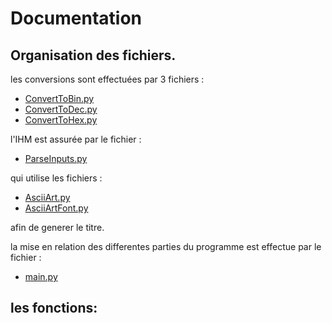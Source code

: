 # Documentation

## Organisation des fichiers.

les conversions sont effectuées par 3 fichiers : 
- [ConvertToBin.py](../ConvertToBin.py)
- [ConvertToDec.py](../ConvertToDec.py)
- [ConvertToHex.py](../ConvertToHex.py)

l'IHM est assurée par le fichier :
- [ParseInputs.py](../ParseInput.py)

qui utilise les fichiers :

- [AsciiArt.py](../AsciiArt.py)
- [AsciiArtFont.py](../AsciiArtFont.txt)

afin de generer le titre.

la mise en relation des differentes parties du programme est effectue par le fichier :

- [main.py](../main.py)

## les fonctions: